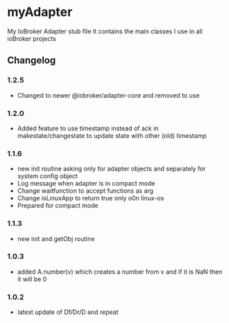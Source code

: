 # myAdapter

My IoBroker Adapter stub file
It contains the main classes I use in all ioBroker projects

## Changelog

### 1.2.5

* Changed to newer @iobroker/adapter-core and removed to use 


### 1.2.0

* Added feature to use timestamp instead of ack in makestate/changestate to update state with other (old) timestamp

### 1.1.6

* new init routine asking only for adapter objects and separately for system config object
* Log message when adapter is in compact mode
* Change waitfunction to accept functions as arg
* Change isLinuxApp to return true only o0n linux-os
* Prepared for compact mode

### 1.1.3

* new init and getObj routine

### 1.0.3

* added A.number(v) which creates a number from v and if it is NaN then it will be 0

### 1.0.2

* latest update of Df/Dr/D and repeat